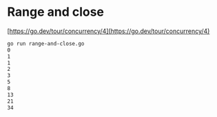 # Range and close

[https://go.dev/tour/concurrency/4](https://go.dev/tour/concurrency/4)

```bash
go run range-and-close.go 
0
1
1
2
3
5
8
13
21
34
```